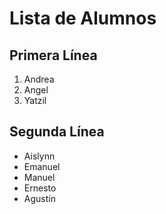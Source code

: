 # Lista de Alumnos 

## Primera Línea

1. Andrea
1. Angel
1. Yatzil

## Segunda Línea

- Aislynn
- Emanuel
- Manuel
- Ernesto
- Agustín